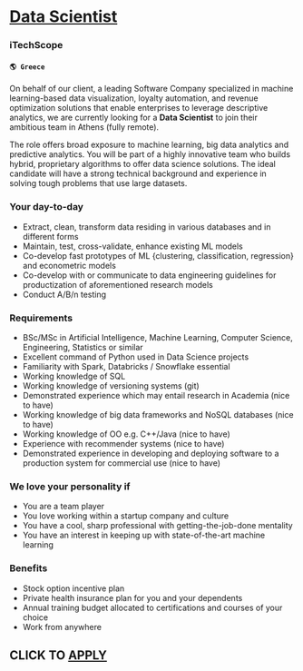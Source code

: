# [Data Scientist](https://www.remotewlb.com/apply/data-scientist-81876)  
### iTechScope  
#### `🌎 Greece`  

On behalf of our client, a leading Software Company specialized in machine learning-based data visualization, loyalty automation, and revenue optimization solutions that enable enterprises to leverage descriptive analytics, we are currently looking for a **Data Scientist** to join their ambitious team in Athens (fully remote).

The role offers broad exposure to machine learning, big data analytics and predictive analytics. You will be part of a highly innovative team who builds hybrid, proprietary algorithms to offer data science solutions. The ideal candidate will have a strong technical background and experience in solving tough problems that use large datasets.

### Your day-to-day

  * Extract, clean, transform data residing in various databases and in different forms
  * Maintain, test, cross-validate, enhance existing ML models
  * Co-develop fast prototypes of ML {clustering, classification, regression} and econometric models
  * Co-develop with or communicate to data engineering guidelines for productization of aforementioned research models
  * Conduct A/B/n testing

### Requirements

  * BSc/MSc in Artificial Intelligence, Machine Learning, Computer Science, Engineering, Statistics or similar 
  * Excellent command of Python used in Data Science projects
  * Familiarity with Spark, Databricks / Snowflake essential
  * Working knowledge of SQL
  * Working knowledge of versioning systems (git)
  * Demonstrated experience which may entail research in Academia (nice to have)
  * Working knowledge of big data frameworks and NoSQL databases (nice to have)
  * Working knowledge of OO e.g. C++/Java (nice to have)
  * Experience with recommender systems (nice to have)
  * Demonstrated experience in developing and deploying software to a production system for commercial use (nice to have)

### We love your personality if

  * You are a team player
  * You love working within a startup company and culture
  * You have a cool, sharp professional with getting-the-job-done mentality
  * You have an interest in keeping up with state-of-the-art machine learning

### Benefits

  * Stock option incentive plan
  * Private health insurance plan for you and your dependents
  * Annual training budget allocated to certifications and courses of your choice
  * Work from anywhere

  
## CLICK TO [APPLY](https://www.remotewlb.com/apply/data-scientist-81876)

